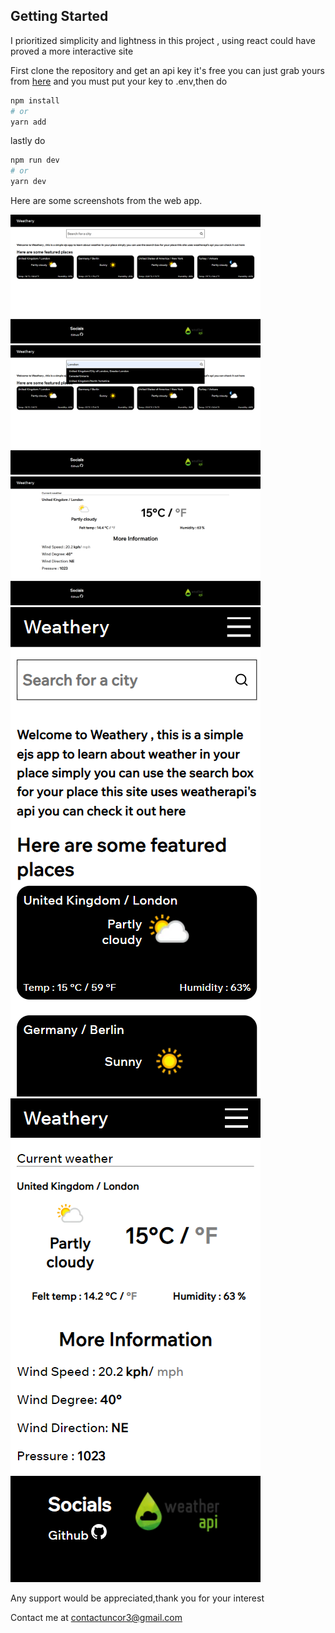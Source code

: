 ## Getting Started


I prioritized simplicity and lightness in this project , using react could have proved a more interactive site 

First clone the repository and get an api key it's free you can just grab yours from [here](https://www.weatherapi.com/) and you must put your key to .env,then do 


```bash
npm install
# or
yarn add
```

lastly do

```bash
npm run dev
# or
yarn dev
```


Here are some screenshots from the web app.



<div>
<img src="public/img/ss_1.png" alt="Image Description" width="400">
<img src="public/img/ss_2.png" alt="Image Description" width="400">
<img src="public/img/ss_3.png" alt="Image Description" width="400">
<img src="public/img/ss_4.png" alt="Image Description">
<img src="public/img/ss_5.png" alt="Image Description">
</div>


Any support would be appreciated,thank you for your interest 

Contact me at contactuncor3@gmail.com
